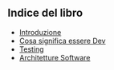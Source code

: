 ## Indice del libro

- [Introduzione](./it/introduzione.md)
- [Cosa significa essere Dev](./it/cosa-significa-essere-dev.md)
- [Testing](./it/testing.md)
- [Architetture Software](./it/architetture-software.md)
